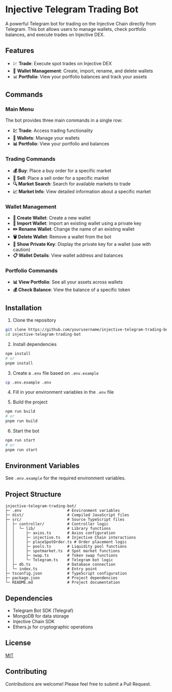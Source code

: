 # Injective Telegram Trading Bot

A powerful Telegram bot for trading on the Injective Chain directly from Telegram. This bot allows users to manage wallets, check portfolio balances, and execute trades on Injective DEX.

## Features

- 💹 **Trade**: Execute spot trades on Injective DEX
- 👛 **Wallet Management**: Create, import, rename, and delete wallets
- 📊 **Portfolio**: View your portfolio balances and track your assets

## Commands

### Main Menu

The bot provides three main commands in a single row:

- **💹 Trade**: Access trading functionality
- **👛 Wallets**: Manage your wallets
- **📊 Portfolio**: View your portfolio and balances

### Trading Commands

- **💰 Buy**: Place a buy order for a specific market
- **💸 Sell**: Place a sell order for a specific market
- **🔍 Market Search**: Search for available markets to trade
- **📈 Market Info**: View detailed information about a specific market

### Wallet Management

- **👛 Create Wallet**: Create a new wallet
- **🔑 Import Wallet**: Import an existing wallet using a private key
- **✏️ Rename Wallet**: Change the name of an existing wallet
- **🗑️ Delete Wallet**: Remove a wallet from the bot
- **🔐 Show Private Key**: Display the private key for a wallet (use with caution)
- **📋 Wallet Details**: View wallet address and balances

### Portfolio Commands

- **📊 View Portfolio**: See all your assets across wallets
- **💰 Check Balance**: View the balance of a specific token

## Installation

1. Clone the repository
```bash
git clone https://github.com/yourusername/injective-telegram-trading-bot.git
cd injective-telegram-trading-bot
```

2. Install dependencies
```bash
npm install
# or
pnpm install
```

3. Create a `.env` file based on `.env.example`
```bash
cp .env.example .env
```

4. Fill in your environment variables in the `.env` file

5. Build the project
```bash
npm run build
# or
pnpm run build
```

6. Start the bot
```bash
npm run start
# or
pnpm run start
```

## Environment Variables

See `.env.example` for the required environment variables.

## Project Structure

```
injective-telegram-trading-bot/
├─ .env                    # Environment variables
├─ dist/                   # Compiled JavaScript files
├─ src/                    # Source TypeScript files
│  ├─ controller/          # Controller logic
│  │  └─ lib/              # Library functions
│  │     ├─ axios.ts       # Axios configuration
│  │     ├─ injective.ts   # Injective Chain interactions
│  │     ├─ placeSpotOrder.ts # Order placement logic
│  │     ├─ pools.ts       # Liquidity pool functions
│  │     ├─ spotmarket.ts  # Spot market functions
│  │     ├─ swap.ts        # Token swap functions
│  │     └─ Telegram.ts    # Telegram bot logic
│  ├─ db.ts                # Database connection
│  └─ index.ts             # Entry point
├─ tsconfig.json           # TypeScript configuration
├─ package.json            # Project dependencies
└─ README.md               # Project documentation
```

## Dependencies

- Telegram Bot SDK (Telegraf)
- MongoDB for data storage
- Injective Chain SDK
- Ethers.js for cryptographic operations

## License

[MIT](LICENSE)

## Contributing

Contributions are welcome! Please feel free to submit a Pull Request.
